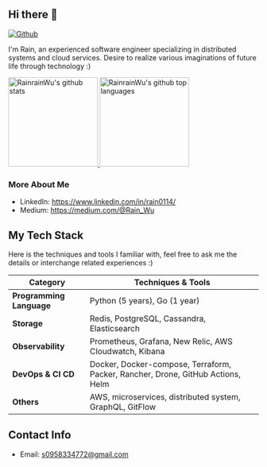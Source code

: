 ## Hi there 👋

[![Github](https://img.shields.io/github/followers/RainrainWu?label=Follow&style=social)](https://github.com/RainrainWu)

I'm Rain, an experienced software engineer specializing in distributed systems and cloud services. Desire to realize various imaginations of future life through technology :)

<a href="https://github.com/RainrainWu">
  <img height="180em" src="https://github-readme-stats.vercel.app/api?username=RainrainWu&show_icons=true&theme=algolia&count_private=true" alt="RainrainWu's github stats" />
  <img height="180em" src="https://github-readme-stats.vercel.app/api/top-langs/?username=RainrainWu&theme=algolia&layout=compact&exclude_repo=gitbook-docs&hide=javascript,html,jupyter%20notebook" alt="RainrainWu's github top languages" />
</a>

### More About Me

- LinkedIn: https://www.linkedin.com/in/rain0114/
- Medium: https://medium.com/@Rain_Wu

## My Tech Stack
Here is the techniques and tools I familiar with, feel free to ask me the details or interchange related experiences :)

| Category | Techniques & Tools |
| - | - |
| **Programming Language** | Python (5 years), Go (1 year) |
| **Storage** | Redis, PostgreSQL, Cassandra, Elasticsearch |
| **Observability** | Prometheus, Grafana, New Relic, AWS Cloudwatch, Kibana |
| **DevOps & CI CD** | Docker, Docker-compose, Terraform, Packer, Rancher, Drone, GitHub Actions, Helm |
| **Others** | AWS, microservices, distributed system, GraphQL, GitFlow |

## Contact Info

- Email: s0958334772@gmail.com

<!--
**RainrainWu/RainrainWu** is a ✨ _special_ ✨ repository because its `README.md` (this file) appears on your GitHub profile.

Here are some ideas to get you started:

- 🔭 I’m currently working on ...
- 🌱 I’m currently learning ...
- 👯 I’m looking to collaborate on ...
- 🤔 I’m looking for help with ...
- 💬 Ask me about ...
- 📫 How to reach me: ...
- 😄 Pronouns: ...
- ⚡ Fun fact: ...
-->
